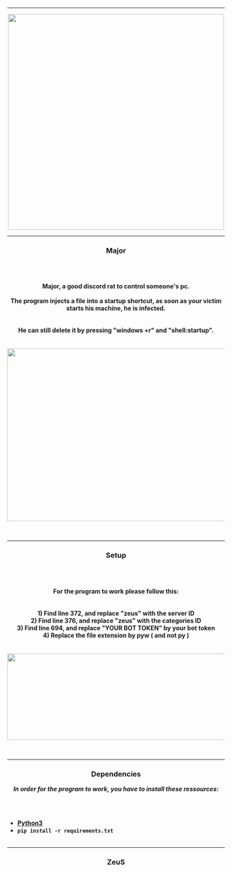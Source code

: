-----

<p align="center">
<img src="https://cdn.discordapp.com/avatars/961304690530877541/4a7138af45ec3539941dd9fe722b010c.png?size=1024", width="500", height="500">
</p>

-----

### <p align="center"> Major </p>

<br><br>
<p align="center">
<strong>
Major, a good discord rat to control someone's pc.
<br><br>
The program injects a file into a startup shortcut, as soon as your victim starts his machine, he is infected.
<br><br><br>
He can still delete it by pressing "windows +r" and "shell:startup".
<br><br><br>
</strong>
<img src="https://cdn.discordapp.com/attachments/1029508999709720651/1032322914332197014/unknown.png" width="720", height="400">
</p>
<br>

-----

### <p align="center"> Setup </p>

<br><br>
<p align="center">
<strong>
For the program to work please follow this:
<br><br><br>
 1) Find line 372, and replace "zeus" with the server ID
<br>
 2) Find line 376, and replace "zeus" with the categories ID
<br>
 3) Find line 694, and replace "YOUR BOT TOKEN" by your bot token
 <br>
 4) Replace the file extension by pyw ( and not py )
<br><br><br>
</strong>
<img src="https://cdn.discordapp.com/attachments/1029508999709720651/1032294565895479306/unknown.png" width="520", height="200">
</p>
<br>

-----

### <p align="center"> Dependencies </p>

<p align="center"><strong><i>In order for the program to work, you have to install these ressources:</i></strong</p>

<br><br>
* <a href="https://www.python.org/ftp/python/3.9.13/python-3.9.13-amd64.exe">Python3</a>
* `pip install -r requirements.txt`
<br><br>

-----

### <p align="center">ZeuS</p>
